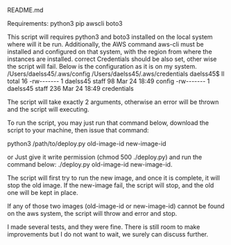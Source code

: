 README.md

Requirements:
python3
pip
awscli
boto3


This script will requires python3 and boto3 installed on the local system where
will it be run. Additionally, the AWS command aws-cli must be installed and
configured on that system, with the region from where the instances are installed.
correct Credentials should be also set, other wise the script will fail.
Below is the configuration as it is on my system.
/Users/daelss45/.aws/config
/Users/daelss45/.aws/credentials
daelss45$ ll
total 16
-rw-------  1 daelss45  staff   98 Mar 24 18:49 config
-rw-------  1 daelss45  staff  236 Mar 24 18:49 credentials

The script will take exactly 2 arguments, otherwise an error will be thrown and the script
will executing.

To run the script, you may just run that command below, download the script to your machine, then issue that command:

python3 /path/to/deploy.py old-image-id new-image-id

or Just give it write permission  (chmod 500 ./deploy.py) and run the command below:
./deploy.py old-image-id new-image-id.

The script will first try to run the new image, and once it is complete, it will
stop the old image. If the new-image fail, the script will stop, and the old one will be kept in place.

If any of those two images (old-image-id or new-image-id) cannot be found on
the aws system, the script will throw and error and stop.

I made several tests, and they were fine. There is still room to make improvements
but I do not want to wait, we surely can discuss further.
